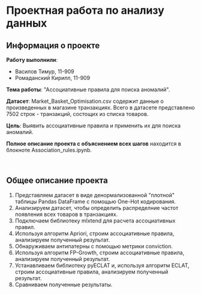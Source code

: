 # Проектная работа по анализу данных

## Информация о проекте  

**Работу выполнили**:
* Василов Тимур, 11-909
* Ромаданский Кирилл, 11-909

**Тема работы**: "Ассоциативные правила для поиска аномалий".

**Датасет**: Market_Basket_Optimisation.csv содержит данные о произведенных в магазине транзакциях. Всего в датасете представлено 7502 строк - транзакций, состощих из списка товаров.

**Цель**: Выявить ассоциативные правила и применить их для поиска аномалий.

**Полное описание проекта с объяснением всех шагов** находится в блокноте Association_rules.ipynb.

</br>  

## Общее описание проекта  

1. Представляем датасет в виде денормализованной "плотной" таблицы Pandas DataFrame с помощью One-Hot кодирования.
2. Анализируем датасет, чтобы определить распределние частот появления всех товаров в транзакциях.
3. Подключаем библиотеку mlxtend для расчета ассоциативных правил.
4. Используя алгоритм Apriori, строим ассоциативные правила, анализируем полученный результат.
5. Обнаруживаем антипатерны с помощью метрики conviction.
5. Используя алгоритм FP-Growth, строим ассоциативные правила, анализируем полученный результат.
6. Устанавливаем библиотеку pyECLAT и, используя алгоритм ECLAT, строим ассоциативные правила, анализируем полученный результат.
7. Сравниваем полученные результаты.


